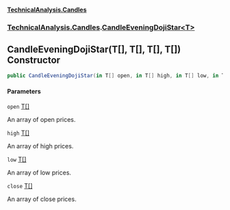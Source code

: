 #### [TechnicalAnalysis.Candles](TechnicalAnalysis.Candles.md 'TechnicalAnalysis.Candles')
### [TechnicalAnalysis.Candles](TechnicalAnalysis.Candles.md#TechnicalAnalysis.Candles 'TechnicalAnalysis.Candles').[CandleEveningDojiStar&lt;T&gt;](CandleEveningDojiStar_T_.md 'TechnicalAnalysis.Candles.CandleEveningDojiStar<T>')

## CandleEveningDojiStar(T[], T[], T[], T[]) Constructor

```csharp
public CandleEveningDojiStar(in T[] open, in T[] high, in T[] low, in T[] close);
```
#### Parameters

<a name='TechnicalAnalysis.Candles.CandleEveningDojiStar_T_.CandleEveningDojiStar(T[],T[],T[],T[]).open'></a>

`open` [T](CandleEveningDojiStar_T_.md#TechnicalAnalysis.Candles.CandleEveningDojiStar_T_.T 'TechnicalAnalysis.Candles.CandleEveningDojiStar<T>.T')[[]](https://docs.microsoft.com/en-us/dotnet/api/System.Array 'System.Array')

An array of open prices.

<a name='TechnicalAnalysis.Candles.CandleEveningDojiStar_T_.CandleEveningDojiStar(T[],T[],T[],T[]).high'></a>

`high` [T](CandleEveningDojiStar_T_.md#TechnicalAnalysis.Candles.CandleEveningDojiStar_T_.T 'TechnicalAnalysis.Candles.CandleEveningDojiStar<T>.T')[[]](https://docs.microsoft.com/en-us/dotnet/api/System.Array 'System.Array')

An array of high prices.

<a name='TechnicalAnalysis.Candles.CandleEveningDojiStar_T_.CandleEveningDojiStar(T[],T[],T[],T[]).low'></a>

`low` [T](CandleEveningDojiStar_T_.md#TechnicalAnalysis.Candles.CandleEveningDojiStar_T_.T 'TechnicalAnalysis.Candles.CandleEveningDojiStar<T>.T')[[]](https://docs.microsoft.com/en-us/dotnet/api/System.Array 'System.Array')

An array of low prices.

<a name='TechnicalAnalysis.Candles.CandleEveningDojiStar_T_.CandleEveningDojiStar(T[],T[],T[],T[]).close'></a>

`close` [T](CandleEveningDojiStar_T_.md#TechnicalAnalysis.Candles.CandleEveningDojiStar_T_.T 'TechnicalAnalysis.Candles.CandleEveningDojiStar<T>.T')[[]](https://docs.microsoft.com/en-us/dotnet/api/System.Array 'System.Array')

An array of close prices.